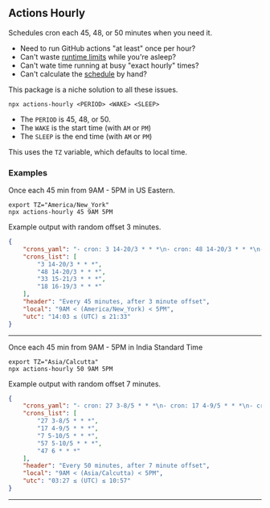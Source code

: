 ## Actions Hourly

Schedules cron each 45, 48, or 50 minutes when you need it.

- Need to run GitHub actions "at least" once per hour?
- Can't waste [runtime limits][limits] while you're asleep?
- Can't wate time running at busy "exact hourly" times?
- Can't calculate the [schedule][cron] by hand?

This package is a niche solution to all these issues.

```
npx actions-hourly <PERIOD> <WAKE> <SLEEP>
```

- The `PERIOD` is 45, 48, or 50.
- The `WAKE` is the start time (with `AM` or `PM`)
- The `SLEEP` is the end time (with `AM` or `PM`)

This uses the `TZ` variable, which defaults to local time.

### Examples

Once each 45 min from 9AM - 5PM in US Eastern.
```
export TZ="America/New_York"
npx actions-hourly 45 9AM 5PM
```

Example output with random offset 3 minutes.

```json
{
    "crons_yaml": "- cron: 3 14-20/3 * * *\n- cron: 48 14-20/3 * * *\n- cron: 33 15-21/3 * * *\n- cron: 18 16-19/3 * * *",
    "crons_list": [
        "3 14-20/3 * * *",
        "48 14-20/3 * * *",
        "33 15-21/3 * * *",
        "18 16-19/3 * * *"
    ],
    "header": "Every 45 minutes, after 3 minute offset",
    "local": "9AM < (America/New_York) < 5PM",
    "utc": "14:03 ≤ (UTC) ≤ 21:33"
}
```

---

Once each 45 min from 9AM - 5PM in India Standard Time
```
export TZ="Asia/Calcutta"
npx actions-hourly 50 9AM 5PM
```

Example output with random offset 7 minutes.

```json
{
    "crons_yaml": "- cron: 27 3-8/5 * * *\n- cron: 17 4-9/5 * * *\n- cron: 7 5-10/5 * * *\n- cron: 57 5-10/5 * * *\n- cron: 47 6 * * *",
    "crons_list": [
        "27 3-8/5 * * *",
        "17 4-9/5 * * *",
        "7 5-10/5 * * *",
        "57 5-10/5 * * *",
        "47 6 * * *"
    ],
    "header": "Every 50 minutes, after 7 minute offset",
    "local": "9AM < (Asia/Calcutta) < 5PM",
    "utc": "03:27 ≤ (UTC) ≤ 10:57"
}
```

---

[limits]: https://docs.github.com/en/billing/managing-billing-for-github-actions/about-billing-for-github-actions
[cron]: https://docs.github.com/en/actions/using-workflows/events-that-trigger-workflows#schedule
